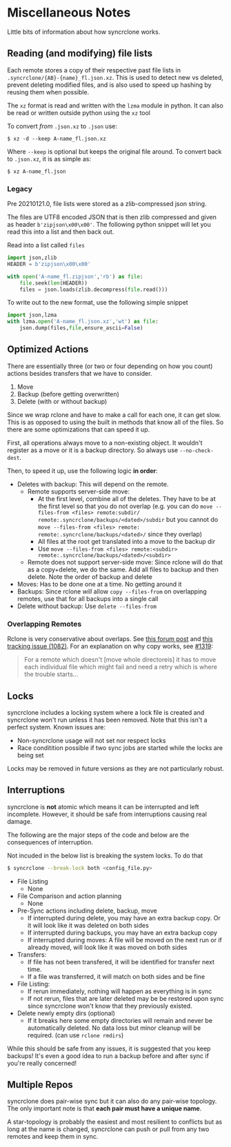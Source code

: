 # Miscellaneous Notes

Little bits of information about how syncrclone works.

## Reading (and modifying) file lists

Each remote stores a copy of their respective past file lists in `.syncrclone/{AB}-{name}_fl.json.xz`. This is used to detect new vs deleted, prevent deleting modified files, and is also used to speed up hashing by reusing them when possible.

The `xz` format is read and written with the `lzma` module in python. It can also be read or written outside python using the `xz` tool

To convert *from* `.json.xz` to `.json` use:

    $ xz -d --keep A-name_fl.json.xz

Where `--keep` is optional but keeps the original file around. To convert back to `.json.xz`, it is as simple as:

    $ xz A-name_fl.json

### Legacy

Pre 20210121.0, file lists were stored as a zlib-compressed json string.

The files are UTF8 encoded JSON that is then zlib compressed and given as header `b'zipjson\x00\x00'`. The following python snippet will let you read this into a list and then back out.

Read into a list called `files`

```python
import json,zlib
HEADER = b'zipjson\x00\x00'

with open('A-name_fl.zipjson','rb') as file:
    file.seek(len(HEADER))
    files = json.loads(zlib.decompress(file.read()))
```
 
To write out to the new format, use the following simple snippet

```python
import json,lzma
with lzma.open('A-name_fl.json.xz','wt') as file:
    json.dump(files,file,ensure_ascii=False)
```

## Optimized Actions

There are essentially three (or two or four depending on how you count) actions besides transfers that we have to consider.

1. Move
2. Backup (before getting overwritten)
3. Delete (with or without backup)

Since we wrap rclone and have to make a call for each one, it can get slow. This is as opposed to using the built in methods that know all of the files. So there are some optimizations that can speed it up.

First, all operations always move to a non-existing object. It wouldn't register as a move or it is a backup directory. So always use `--no-check-dest`.

Then, to speed it up, use the following logic **in order**:

- Deletes with backup: This will depend on the remote.
    - Remote supports server-side move:
        - At the first level, combine all of the deletes. They have to be at the first level so that you do not overlap (e.g. you can do `move --files-from <files> remote:subdir/ remote:.syncrclone/backups/<dated>/subdir` but you cannot do `move --files-from <files> remote: remote:.syncrclone/backups/<dated>/` since they overlap)
        - All files at the root get translated into a move to the backup dir
        - Use `move --files-from <files> remote:<subdir> remote:.syncrclone/backups/<dated>/<subdir>`
    - Remote does not support server-side move: Since rclone will do that as a copy+delete, we do the same. Add all files to backup and then delete. Note the order of backup and delete
- Moves: Has to be done one at a time. No getting around it
- Backups: Since rclone *will* allow `copy --files-from` on overlapping remotes, use that for all backups into a single call
- Delete without backup: Use `delete --files-from`

### Overlapping Remotes

Rclone is very conservative about overlaps. See [this forum post](https://forum.rclone.org/t/moving-the-contents-of-a-folder-to-the-root-directory/914/7) and [this tracking issue (1082)](https://github.com/rclone/rclone/issues/1082). For an explanation on why copy works, see [#1319](https://github.com/rclone/rclone/issues/1319):

> For a remote which doesn't [move whole directoreis] it has to move each individual file which might fail and need a retry which is where the trouble starts...

## Locks

syncrclone includes a locking system where a lock file is created and syncrclone won't run unless it has been removed. Note that this isn't a perfect system. Known issues are:

* Non-syncrclone usage will not set nor respect locks
* Race conditition possible if two sync jobs are started while the locks are being set

Locks may be removed in future versions as they are not particularly robust.

## Interruptions
 
syncrclone is **not** atomic which means it can be interrupted and left incomplete. However, it should be safe from interruptions causing real damage.

The following are the major steps of the code and below are the consequences of interruption.

Not incuded in the below list is breaking the system locks. To do that

```bash
$ syncrclone --break-lock both <config_file.py>
```

* File Listing
    * None
* File Comparison and action planning
    * None
* Pre-Sync actions including delete, backup, move
    * If interrupted during delete, you may have an extra backup copy. Or it will look like it was deleted on both sides
    * If interrupted during backups, you may have an extra backup copy
    * If interrupted during moves: A file will be moved on the next run or if already moved, will look like it was moved on both sides
* Transfers:
    * If file has not been transfered, it will be identified for transfer next time.
    * If a file was transferred, it will match on both sides and be fine
* File Listing:
    * If rerun immediately, nothing will happen as everything is in sync
    * If not rerun, files that are later deleted may be be restored upon sync since syncrclone won't know that they previously existed.
* Delete newly empty dirs (optional)
    * If it breaks here some empty directories will remain and never be automatically deleted. No data loss but minor cleanup will be required. (can use `rclone rmdirs`)

While this should be safe from any issues, it is suggested that you keep backups! It's even a good idea to run a backup before and after sync if you're really concerned!


## Multiple Repos

syncrclone does pair-wise sync but it can also do any pair-wise topology. The only important note is that **each pair must have a unique name**.

A star-topology is probably the easiest and most resilient to conflicts but as long at the name is changed, syncrclone can push or pull from any two remotes and keep them in sync.











